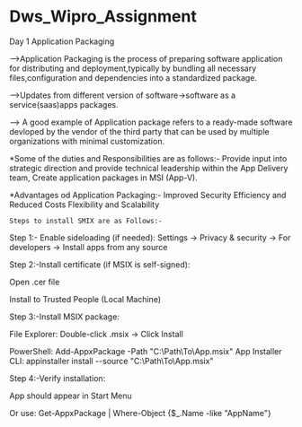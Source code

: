 # Dws_Wipro_Assignment
Day 1
             Application Packaging

-->Application Packaging is the process of preparing software application for distributing and deployment,typically by bundling all necessary files,configuration and dependencies into a    standardized package.

-->Updates from different version of software->software as a service(saas)apps packages.

--> A good example of Application package refers to a ready-made software devloped by the vendor of the third party that can be used by multiple organizations with minimal customization.


*Some of the duties and Responsibilities are as follows:-
Provide input into strategic direction and provide technical leadership within the App Delivery team,
Create application packages in MSI (App-V).

*Advantages od Application Packaging:-
Improved Security
Efficiency and Reduced Costs
Flexibility and Scalability


    Steps to install SMIX are as Follows:-

Step 1:- Enable sideloading (if needed):
Settings → Privacy & security → For developers → Install apps from any source

Step 2:-Install certificate (if MSIX is self-signed):

Open .cer file

Install to Trusted People (Local Machine)

Step 3:-Install MSIX package:

File Explorer: Double-click .msix → Click Install

PowerShell:
Add-AppxPackage -Path "C:\Path\To\App.msix"
App Installer CLI:
appinstaller install --source "C:\Path\To\App.msix"

Step 4:-Verify installation:

App should appear in Start Menu

Or use:
Get-AppxPackage | Where-Object {$_.Name -like "AppName"}
